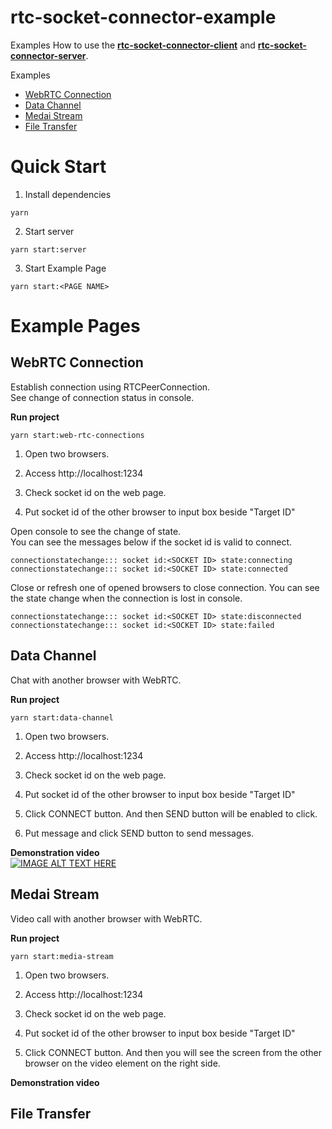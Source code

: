 # rtc-socket-connector-example
Examples How to use the [**rtc-socket-connector-client**](https://github.com/jungdu/rtc-socket-connector-client) and [**rtc-socket-connector-server**](https://github.com/jungdu/rtc-socket-connector-server).

Examples
- [WebRTC Connection](https://github.com/jungdu/rtc-socket-connector-example#webrtc-connection)
- [Data Channel](https://github.com/jungdu/rtc-socket-connector-example#data-channel)
- [Medai Stream](https://github.com/jungdu/rtc-socket-connector-example#medai-stream)
- [File Transfer](https://github.com/jungdu/rtc-socket-connector-example#file-transfer)

# Quick Start 

1. Install dependencies
```
yarn
```

2. Start server
```
yarn start:server
```

3. Start Example Page
```
yarn start:<PAGE NAME>
```

# Example Pages


## WebRTC Connection
Establish connection using RTCPeerConnection.  
See change of connection status in console.  


**Run project**
```
yarn start:web-rtc-connections
```


1. Open two browsers.  

2. Access http://localhost:1234
   
3. Check socket id on the web page.  
   
4. Put socket id of the other browser to input box beside "Target ID"


Open console to see the change of state.  
You can see the messages below if the socket id is valid to connect.
```
connectionstatechange::: socket id:<SOCKET ID> state:connecting
connectionstatechange::: socket id:<SOCKET ID> state:connected
```
Close or refresh one of opened browsers to close connection.
You can see the state change when the connection is lost in console.

```
connectionstatechange::: socket id:<SOCKET ID> state:disconnected
connectionstatechange::: socket id:<SOCKET ID> state:failed
```



## Data Channel
Chat with another browser with WebRTC. 

**Run project**
```
yarn start:data-channel
```

1. Open two browsers.  

2. Access http://localhost:1234
   
3. Check socket id on the web page.  
   
4. Put socket id of the other browser to input box beside "Target ID"
   
5. Click CONNECT button. And then SEND button will be enabled to click.
   
6. Put message and click SEND button to send messages.


**Demonstration video**  
[![IMAGE ALT TEXT HERE](https://img.youtube.com/vi/sI6HP46tl3c/0.jpg)](https://www.youtube.com/watch?v=sI6HP46tl3c)

## Medai Stream
Video call with another browser with WebRTC.

**Run project**
```
yarn start:media-stream
```

1. Open two browsers.  

2. Access http://localhost:1234

3. Check socket id on the web page.  

4. Put socket id of the other browser to input box beside "Target ID"

5. Click CONNECT button. And then you will see the screen from the other browser on the video element on the right side.  

**Demonstration video**

## File Transfer
